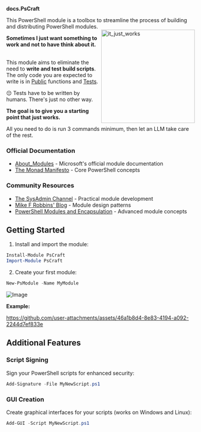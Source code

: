 **docs.PsCraft**

<p>
This PowerShell module is a toolbox to streamline the process of building and distributing PowerShell modules.
</br>
<img align="right" src="https://github.com/user-attachments/assets/92fc736a-118e-45cd-8b9f-0df83d1309f8" width="250" height="250" alt="it_just_works" />
<div align="left">
<b>
  Sometimes I just want something to work and not to have think about it.
</b>
</br>
</br>
<!-- focus on writing code and not get bogged down in intricacies of
the build process. -->
<p>

<p>
This module aims to eliminate the need to <b>write and test build scripts</b>.
The only code you are expected to write is in <a href="/Public/">Public</a> functions and <a href="Tests">Tests</a>.

😔 Tests have to be written by humans. There's just no other way.
</p>
</div>

**The goal is to give you a starting point that just works.**

All you need to do is run 3 commands minimum, then let an LLM take care of the rest.

### Official Documentation
- [About_Modules](https://learn.microsoft.com/en-us/powershell/module/microsoft.powershell.core/about/about_modules) - Microsoft's official module documentation
- [The Monad Manifesto](https://www.jsnover.com/Docs/MonadManifesto.pdf) - Core PowerShell concepts

### Community Resources
- [The SysAdmin Channel](https://thesysadminchannel.com/powershell-module/) - Practical module development
- [Mike F Robbins' Blog](https://mikefrobbins.com/2018/08/17/powershell-script-module-design-public-private-versus-functions-internal-folders-for-functions/) - Module design patterns
- [PowerShell Modules and Encapsulation](https://www.simple-talk.com/dotnet/.net-tools/further-down-the-rabbit-hole-powershell-modules-and-encapsulation/) - Advanced module concepts


## Getting Started

1. Install and import the module:
```PowerShell
Install-Module PsCraft
Import-Module PsCraft
```

2. Create your first module:
```PowerShell
New-PsModule -Name MyModule
```

![Image](https://github.com/user-attachments/assets/bbc1e8d7-8a0f-410a-8196-cadab1821ae9)

**Example:**

https://github.com/user-attachments/assets/46a1b8d4-8e83-4194-a092-2244d7ef833e

## Additional Features

### Script Signing
Sign your PowerShell scripts for enhanced security:
```PowerShell
Add-Signature -File MyNewScript.ps1
```

### GUI Creation
Create graphical interfaces for your scripts (works on Windows and Linux):
```PowerShell
Add-GUI -Script MyNewScript.ps1
```
